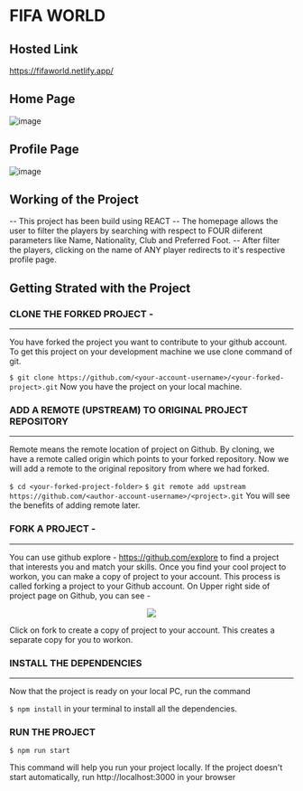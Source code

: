# FIFA WORLD

## Hosted Link
https://fifaworld.netlify.app/

## Home Page
![image](https://user-images.githubusercontent.com/68388581/139592060-fd4452ef-8286-4d71-807d-1b7d204b6c16.png)

## Profile Page
![image](https://user-images.githubusercontent.com/68388581/139592317-c5d5e3fe-b401-41ef-a276-49aecee1e836.png)

## Working of the Project
-- This project has been build using REACT
-- The homepage allows the user to filter the players by searching with respect to FOUR diiferent parameters like Name, Nationality, Club and Preferred Foot.
-- After filter the players, clicking on the name of ANY player redirects to it's respective profile page.

## Getting Strated with the Project
### CLONE THE FORKED PROJECT -

---

You have forked the project you want to contribute to your github account. To get this project on your development machine we use clone command of git.

`$ git clone https://github.com/<your-account-username>/<your-forked-project>.git`
Now you have the project on your local machine.

### ADD A REMOTE (UPSTREAM) TO ORIGINAL PROJECT REPOSITORY

---

Remote means the remote location of project on Github. By cloning, we have a remote called origin which points to your forked repository. Now we will add a remote to the original repository from where we had forked.

`$ cd <your-forked-project-folder>`
`$ git remote add upstream https://github.com/<author-account-username>/<project>.git`
You will see the benefits of adding remote later.

### FORK A PROJECT -

---

You can use github explore - https://github.com/explore to find a project that interests you and match your skills. Once you find your cool project to workon, you can make a copy of project to your account. This process is called forking a project to your Github account. On Upper right side of project page on Github, you can see -

<p align="center">  <img  src="https://i.imgur.com/P0n6f97.png">  </p>

Click on fork to create a copy of project to your account. This creates a separate copy for you to workon.

### INSTALL THE DEPENDENCIES

---

Now that the project is ready on your local PC, run the command

`$ npm install`
in your terminal to install all the dependencies.

### RUN THE PROJECT

`$ npm run start` 

This command will help you run your project locally. 
If the project doesn't start automatically, run http://localhost:3000 in your browser
